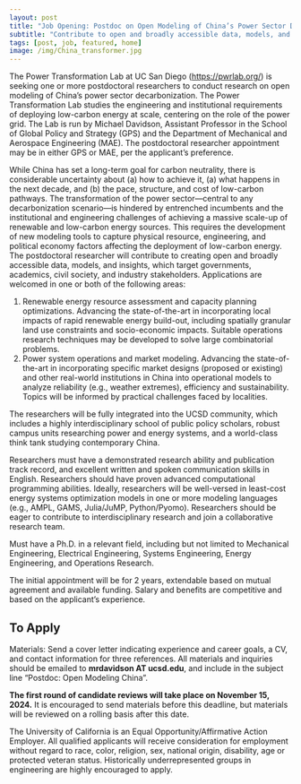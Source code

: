 ```yaml
---
layout: post
title: "Job Opening: Postdoc on Open Modeling of China’s Power Sector Decarbonization"
subtitle: "Contribute to open and broadly accessible data, models, and insights focused on institutional and engineering challenges of a massive scale-up of renewable and low-carbon energy sources"
tags: [post, job, featured, home]
image: /img/China_transformer.jpg
---
```


The Power Transformation Lab at UC San Diego (https://pwrlab.org/) is seeking one or more postdoctoral researchers to conduct research on open modeling of China’s power sector decarbonization. The Power Transformation Lab studies the engineering and institutional requirements of deploying low-carbon energy at scale, centering on the role of the power grid. The Lab is run by Michael Davidson, Assistant Professor in the School of Global Policy and Strategy (GPS) and the Department of Mechanical and Aerospace Engineering (MAE). The postdoctoral researcher appointment may be in either GPS or MAE, per the applicant’s preference.

While China has set a long-term goal for carbon neutrality, there is considerable uncertainty about (a) how to achieve it, (a) what happens in the next decade, and (b) the pace, structure, and cost of low-carbon pathways. The transformation of the power sector—central to any decarbonization scenario—is hindered by entrenched incumbents and the institutional and engineering challenges of achieving a massive scale-up of renewable and low-carbon energy sources. This requires the development of new modeling tools to capture physical resource, engineering, and political economy factors affecting the deployment of low-carbon energy. The postdoctoral researcher will contribute to creating open and broadly accessible data, models, and insights, which target governments, academics, civil society, and industry stakeholders. Applications are welcomed in one or both of the following areas:

1.	Renewable energy resource assessment and capacity planning optimizations.  Advancing the state-of-the-art in incorporating local impacts of rapid renewable energy build-out, including spatially granular land use constraints and socio-economic impacts. Suitable operations research techniques may be developed to solve large combinatorial problems.
2.	Power system operations and market modeling. Advancing the state-of-the-art in incorporating specific market designs (proposed or existing) and other real-world institutions in China into operational models to analyze reliability (e.g., weather extremes), efficiency and sustainability. Topics will be informed by practical challenges faced by localities.

The researchers will be fully integrated into the UCSD community, which includes a highly interdisciplinary school of public policy scholars, robust campus units researching power and energy systems, and a world-class think tank studying contemporary China.

Researchers must have a demonstrated research ability and publication track record, and excellent written and spoken communication skills in English. Researchers should have proven advanced computational programming abilities. Ideally, researchers will be well-versed in least-cost energy systems optimization models in one or more modeling languages (e.g., AMPL, GAMS, Julia/JuMP, Python/Pyomo). Researchers should be eager to contribute to interdisciplinary research and join a collaborative research team.

Must have a Ph.D. in a relevant field, including but not limited to Mechanical Engineering, Electrical Engineering, Systems Engineering, Energy Engineering, and Operations Research.

The initial appointment will be for 2 years, extendable based on mutual agreement and available funding. Salary and benefits are competitive and based on the applicant’s experience.


## To Apply

Materials: Send a cover letter indicating experience and career goals, a CV, and contact information for three references. All materials and inquiries should be emailed to **mrdavidson AT ucsd.edu**, and include in the subject line “Postdoc: Open Modeling China”.

**The first round of candidate reviews will take place on November 15, 2024.** It is encouraged to send materials before this deadline, but materials will be reviewed on a rolling basis after this date.

The University of California is an Equal Opportunity/Affirmative Action Employer. All qualified applicants will receive consideration for employment without regard to race, color, religion, sex, national origin, disability, age or protected veteran status. Historically underrepresented groups in engineering are highly encouraged to apply.



